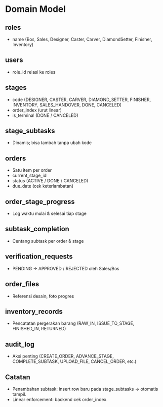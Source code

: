 # Domain Model

## roles
- name (Bos, Sales, Designer, Caster, Carver, DiamondSetter, Finisher, Inventory)

## users
- role_id relasi ke roles

## stages
- code (DESIGNER, CASTER, CARVER, DIAMOND_SETTER, FINISHER, INVENTORY, SALES_HANDOVER, DONE, CANCELED)
- order_index (urut linear)
- is_terminal (DONE / CANCELED)

## stage_subtasks
- Dinamis; bisa tambah tanpa ubah kode

## orders
- Satu item per order
- current_stage_id
- status (ACTIVE / DONE / CANCELED)
- due_date (cek keterlambatan)

## order_stage_progress
- Log waktu mulai & selesai tiap stage

## subtask_completion
- Centang subtask per order & stage

## verification_requests
- PENDING → APPROVED / REJECTED oleh Sales/Bos

## order_files
- Referensi desain, foto progres

## inventory_records
- Pencatatan pergerakan barang (RAW_IN, ISSUE_TO_STAGE, FINISHED_IN, RETURNED)

## audit_log
- Aksi penting (CREATE_ORDER, ADVANCE_STAGE, COMPLETE_SUBTASK, UPLOAD_FILE, CANCEL_ORDER, etc.)

## Catatan
- Penambahan subtask: insert row baru pada stage_subtasks → otomatis tampil.
- Linear enforcement: backend cek order_index.
